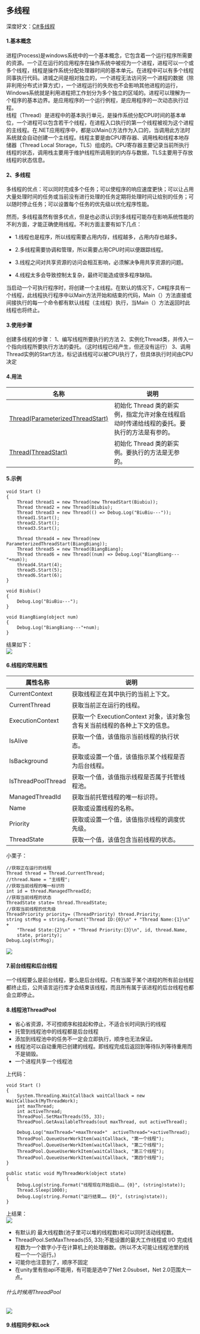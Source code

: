 ## 多线程
深度好文：[C#多线程](http://www.cnblogs.com/dotnet261010/p/6159984.html)
#### 1.基本概念
进程(Process)是windows系统中的一个基本概念，它包含着一个运行程序所需要的资源。一个正在运行的应用程序在操作系统中被视为一个进程，进程可以一个或多个线程，线程是操作系统分配处理器时间的基本单元。在进程中可以有多个线程同事执行代码。进城之间是相对独立的，一个进程无法访问另一个进程的数据（除非利用分布式计算方式），一个进程运行的失败也不会影响其他进程的运行，Windows系统就是利用进程把工作划分为多个独立的区域的。进程可以理解为一个程序的基本边界。是应用程序的一个运行例程，是应用程序的一次动态执行过程。  
线程（Thread）是进程中的基本执行单元，是操作系统分配CPU时间的基本单位，一个进程可以包含若干个线程，在进程入口执行的第一个线程被视为这个进程的主线程。在.NET应用程序中，都是以Main()方法作为入口的，当调用此方法时系统就会自动创建一个主线程。线程主要是由CPU寄存器、调用栈和线程本地存储器（Thread Local Storage，TLS）组成的。CPU寄存器主要记录当前所执行线程的状态，调用栈主要用于维护线程所调用到的内存与数据，TLS主要用于存放线程的状态信息。
#### 2、多线程
多线程的优点：可以同时完成多个任务；可以使程序的响应速度更快；可以让占用大量处理时间的任务或当前没有进行处理的任务定期将处理时间让给别的任务；可以随时停止任务；可以设置每个任务的优先级以优化程序性能。

然而，多线程虽然有很多优点，但是也必须认识到多线程可能存在影响系统性能的不利方面，才能正确使用线程。不利方面主要有如下几点：

* 1.线程也是程序，所以线程需要占用内存，线程越多，占用内存也越多。
 
* 2.多线程需要协调和管理，所以需要占用CPU时间以便跟踪线程。
 
* 3.线程之间对共享资源的访问会相互影响，必须解决争用共享资源的问题。
 
* 4.线程太多会导致控制太复杂，最终可能造成很多程序缺陷。

当启动一个可执行程序时，将创建一个主线程。在默认的情况下，C#程序具有一个线程，此线程执行程序中以Main方法开始和结束的代码，Main（）方法直接或间接执行的每一个命令都有默认线程（主线程）执行，当Main（）方法返回时此线程也将终止。

#### 3.使用步骤
创建多线程的步骤：
1、编写线程所要执行的方法
2、实例化Thread类，并传入一个指向线程所要执行方法的委托。（这时线程已经产生，但还没有运行）
3、调用Thread实例的Start方法，标记该线程可以被CPU执行了，但具体执行时间由CPU决定

#### 4.用法  
名称 | 说明 
----|------
[Thread(ParameterizedThreadStart)](https://msdn.microsoft.com/zh-cn/library/1h2f2459(v=vs.95).aspx)| 初始化 Thread 类的新实例，指定允许对象在线程启动时传递给线程的委托。要执行的方法是有参的。  
[Thread(ThreadStart)](https://msdn.microsoft.com/zh-cn/library/xx3ezzs2(v=vs.95).aspx) | 初始化 Thread 类的新实例。要执行的方法是无参的。 
#### 5.示例

	void Start ()
	{
        Thread thread1 = new Thread(new ThreadStart(Biubiu));
        Thread thread2 = new Thread(Biubiu);
        Thread thread3 = new Thread(() => Debug.Log("BiuBiu---"));
        thread1.Start();
        thread2.Start();
        thread3.Start();

        Thread thread4 = new Thread(new ParameterizedThreadStart(BiangBiang));
        Thread thread5 = new Thread(BiangBiang);
        Thread thread6 = new Thread((num) => Debug.Log("BiangBiang---"+num));
        thread4.Start(4);
        thread5.Start(5);
        thread6.Start(6);
	}

    void Biubiu()
    {
        Debug.Log("BiuBiu---");
    }

    void BiangBiang(object num)
    {
        Debug.Log("BiangBiang---"+num);
    }
结果如下：  
![](pic/3.png)

#### 6.线程的常用属性
属性名称|说明
----|------
CurrentContext|	获取线程正在其中执行的当前上下文。
CurrentThread|	获取当前正在运行的线程。
ExecutionContext|	获取一个 ExecutionContext 对象，该对象包含有关当前线程的各种上下文的信息。
IsAlive|	获取一个值，该值指示当前线程的执行状态。
IsBackground|	获取或设置一个值，该值指示某个线程是否为后台线程。
IsThreadPoolThread|	获取一个值，该值指示线程是否属于托管线程池。
ManagedThreadId|	获取当前托管线程的唯一标识符。
Name|	获取或设置线程的名称。
Priority|	获取或设置一个值，该值指示线程的调度优先级。
ThreadState|	获取一个值，该值包含当前线程的状态。

小栗子：  

	//获取正在运行的线程
	Thread thread = Thread.CurrentThread;
	//thread.Name = "主线程";
	//获取当前线程的唯一标识符
	int id = thread.ManagedThreadId;
	//获取当前线程的状态
	ThreadState state= thread.ThreadState;
	//获取当前线程的优先级
	ThreadPriority priority= (ThreadPriority) thread.Priority;
	string strMsg = string.Format("Thread ID:{0}\n" + "Thread Name:{1}\n" +
	    "Thread State:{2}\n" + "Thread Priority:{3}\n", id, thread.Name,
	    state, priority);
	Debug.Log(strMsg);  
![](pic/5.png)

#### 7.前台线程和后台线程
一个线程要么是前台线程，要么是后台线程。只有当属于某个进程的所有前台线程都终止后，公共语言运行库才会结束该线程，而且所有属于该进程的后台线程也都会立即停止。
#### 8.线程池ThreadPool
* 省心省资源，不可控顺序和挂起和停止，不适合长时间执行的线程
* 托管到线程池中的线程都是后台线程
* 添加到线程池中的任务不一定会立即执行，顺序也无法保证。
* 线程池可以自动重用已创建的线程。即线程完成后返回到等待队列等待重用而不是销毁。
* 一个进程共享一个线程池

上代码：

	void Start ()
	{
        System.Threading.WaitCallback waitCallback = new WaitCallback(MyThreadWork);
	    int maxThread;
	    int activeThread;
        ThreadPool.SetMaxThreads(55, 33);
	    ThreadPool.GetAvailableThreads(out maxThread, out activeThread);
	   
        Debug.Log("maxThread="+maxThread+"  activeThread="+activeThread);
        ThreadPool.QueueUserWorkItem(waitCallback, "第一个线程");
        ThreadPool.QueueUserWorkItem(waitCallback, "第二个线程");
        ThreadPool.QueueUserWorkItem(waitCallback, "第三个线程");
        ThreadPool.QueueUserWorkItem(waitCallback, "第四个线程");
	}

    public static void MyThreadWork(object state)
    {
        Debug.Log(string.Format("线程现在开始启动…… {0}", (string)state));
        Thread.Sleep(1000);
        Debug.Log(string.Format("运行结束…… {0}", (string)state));
    }
上结果：  
![](pic/7.png)  

* 有默认的  最大线程数(池子里可以堆的线程数)和可以同时活动线程数。
* ThreadPool.SetMaxThreads(55, 33);不能设置的最大工作线程或 I/O 完成线程数为一个数字小于在计算机上的处理器数。(所以不太可能让线程池里的线程一个一个运行。)
* 可能你也注意到了，顺序不固定
* 在unity里有些api不能用，有可能是选中了Net 2.0subset，Net 2.0范围大一点。
###### 什么时候用ThreadPool
![](pic/8.png)
#### 9.线程同步和Lock